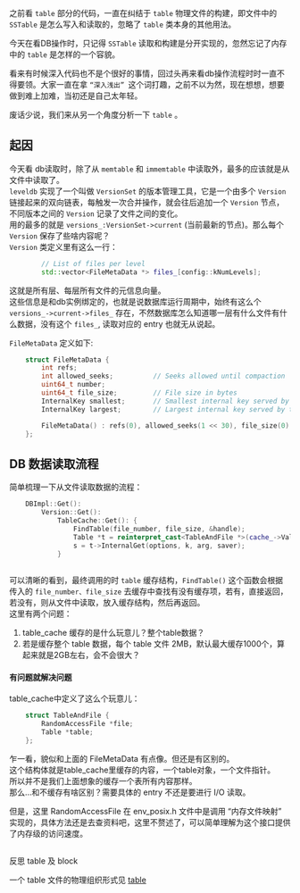 之前看 `table` 部分的代码，一直在纠结于 `table` 物理文件的构建，即文件中的 `SSTable` 是怎么写入和读取的，忽略了 `table` 类本身的其他用法。

今天在看DB操作时，只记得 `SSTable` 读取和构建是分开实现的，忽然忘记了内存中的 `table` 是怎样的一个容貌。

看来有时候深入代码也不是个很好的事情，回过头再来看db操作流程时时一直不得要领。大家一直在拿 `“深入浅出” `这个词打趣，之前不以为然，现在想想，想要做到难上加难，当初还是自己太年轻。

废话少说，我们来从另一个角度分析一下 `table` 。

## 起因
今天看 db读取时，除了从 `memtable` 和 `immemtable` 中读取外，最多的应该就是从文件中读取了。  
`leveldb` 实现了一个叫做 `VersionSet` 的版本管理工具，它是一个由多个 `Version` 链接起来的双向链表，每触发一次合并操作，就会往后追加一个 `Version` 节点，不同版本之间的 `Version` 记录了文件之间的变化。  
用的最多的就是 `versions_:VersionSet->current` (当前最新的节点)。那么每个 `Version` 保存了些啥内容呢？   
`Version` 类定义里有这么一行：  
```cpp
        // List of files per level
        std::vector<FileMetaData *> files_[config::kNumLevels];
```
这就是所有层、每层所有文件的元信息向量。  
这些信息是和db实例绑定的，也就是说数据库运行周期中，始终有这么个 `versions_->current->files_` 存在，不然数据库怎么知道哪一层有什么文件有什么数据，没有这个 `files_`, 读取对应的 entry 也就无从说起。

`FileMetaData` 定义如下:
```cpp
    struct FileMetaData {
        int refs;
        int allowed_seeks;          // Seeks allowed until compaction
        uint64_t number;
        uint64_t file_size;         // File size in bytes
        InternalKey smallest;       // Smallest internal key served by table
        InternalKey largest;        // Largest internal key served by table

        FileMetaData() : refs(0), allowed_seeks(1 << 30), file_size(0) {}
    };
```

## DB 数据读取流程  
简单梳理一下从文件读取数据的流程：
```cpp
    DBImpl::Get():
        Version::Get():
            TableCache::Get(): {
                FindTable(file_number, file_size, &handle);
                Table *t = reinterpret_cast<TableAndFile *>(cache_->Value(handle))->table;
                s = t->InternalGet(options, k, arg, saver);
            }
        
```

可以清晰的看到，最终调用的时 `table` 缓存结构，`FindTable()` 这个函数会根据传入的 `file_number、file_size` 去缓存中查找有没有缓存项，若有，直接返回，若没有，则从文件中读取，放入缓存结构，然后再返回。  
这里有两个问题：  
1. table_cache 缓存的是什么玩意儿？整个table数据？
2. 若是缓存整个 table 数据，每个 table 文件 2MB，默认最大缓存1000个，算起来就是2GB左右，会不会很大？

#### 有问题就解决问题
table_cache中定义了这么个玩意儿：  
```cpp    
    struct TableAndFile {
        RandomAccessFile *file;
        Table *table;
    };
```
乍一看，貌似和上面的 FileMetaData 有点像。但还是有区别的。  
这个结构体就是table_cache里缓存的内容，一个table对象，一个文件指针。  
所以并不是我们上面想象的缓存一个表所有内容那样。  
那么...和不缓存有啥区别？需要具体的 entry 不还是要进行 I/O 读取。

但是，这里 RandomAccessFile 在 env_posix.h 文件中是调用 “内存文件映射” 实现的，具体方法还是去查资料吧，这里不赘述了，可以简单理解为这个接口提供了内存级的访问速度。

## 
反思 table 及 block

一个 table 文件的物理组织形式见 [table]() 

